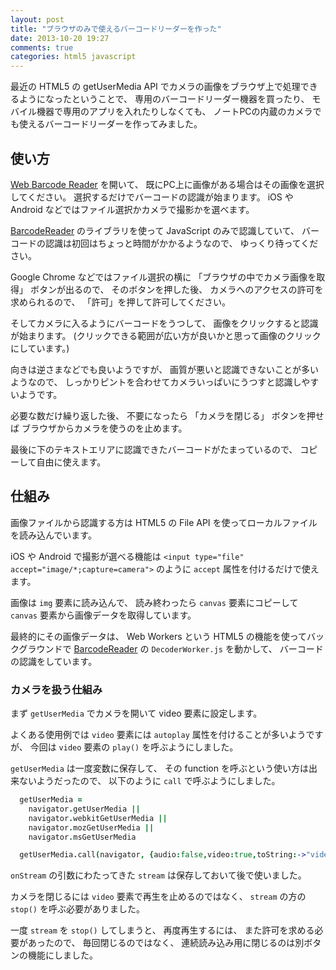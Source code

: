 ```yaml
---
layout: post
title: "ブラウザのみで使えるバーコードリーダーを作った"
date: 2013-10-20 19:27
comments: true
categories: html5 javascript
---
```

最近の HTML5 の getUserMedia API でカメラの画像をブラウザ上で処理できるようになったということで、
専用のバーコードリーダー機器を買ったり、
モバイル機器で専用のアプリを入れたりしなくても、
ノートPCの内蔵のカメラでも使えるバーコードリーダーを作ってみました。

<!--more-->

## 使い方

[Web Barcode Reader](http://web-barcode-reader.herokuapp.com/)
を開いて、
既にPC上に画像がある場合はその画像を選択してください。
選択するだけでバーコードの認識が始まります。
iOS や Android などではファイル選択かカメラで撮影かを選べます。

[BarcodeReader](https://github.com/EddieLa/BarcodeReader)
のライブラリを使って
JavaScript のみで認識していて、
バーコードの認識は初回はちょっと時間がかかるようなので、
ゆっくり待ってください。

Google Chrome などではファイル選択の横に
「ブラウザの中でカメラ画像を取得」
ボタンが出るので、
そのボタンを押した後、
カメラへのアクセスの許可を求められるので、
「許可」を押して許可してください。

そしてカメラに入るようにバーコードをうつして、
画像をクリックすると認識が始まります。
(クリックできる範囲が広い方が良いかと思って画像のクリックにしています。)

向きは逆さまなどでも良いようですが、
画質が悪いと認識できないことが多いようなので、
しっかりピントを合わせてカメラいっぱいにうつすと認識しやすいようです。

必要な数だけ繰り返した後、
不要になったら
「カメラを閉じる」
ボタンを押せば
ブラウザからカメラを使うのを止めます。

最後に下のテキストエリアに認識できたバーコードがたまっているので、
コピーして自由に使えます。

## 仕組み

画像ファイルから認識する方は
HTML5 の File API
を使ってローカルファイルを読み込んでいます。

iOS や Android で撮影が選べる機能は
`<input type="file" accept="image/*;capture=camera">`
のように
`accept`
属性を付けるだけで使えます。

画像は
`img`
要素に読み込んで、
読み終わったら
`canvas`
要素にコピーして
`canvas`
要素から画像データを取得しています。

最終的にその画像データは、
Web Workers
という HTML5 の機能を使ってバックグラウンドで
[BarcodeReader](https://github.com/EddieLa/BarcodeReader)
の
`DecoderWorker.js`
を動かして、
バーコードの認識をしています。

### カメラを扱う仕組み

まず
`getUserMedia`
でカメラを開いて
video
要素に設定します。

よくある使用例では
`video`
要素には
`autoplay`
属性を付けることが多いようですが、
今回は `video` 要素の `play()` を呼ぶようにしました。

`getUserMedia`
は一度変数に保存して、
その function を呼ぶという使い方は出来ないようだったので、
以下のように `call` で呼ぶようにしました。

```coffeescript
  getUserMedia =
    navigator.getUserMedia ||
    navigator.webkitGetUserMedia ||
    navigator.mozGetUserMedia ||
    navigator.msGetUserMedia

  getUserMedia.call(navigator, {audio:false,video:true,toString:->"video"}, onStream, onError)
```

`onStream`
の引数にわたってきた
`stream`
は保存しておいて後で使いました。

カメラを閉じるには
`video` 要素で再生を止めるのではなく、
`stream` の方の `stop()` を呼ぶ必要がありました。

一度 `stream` を `stop()` してしまうと、
再度再生するには、
また許可を求める必要があったので、
毎回閉じるのではなく、
連続読み込み用に閉じるのは別ボタンの機能にしました。
